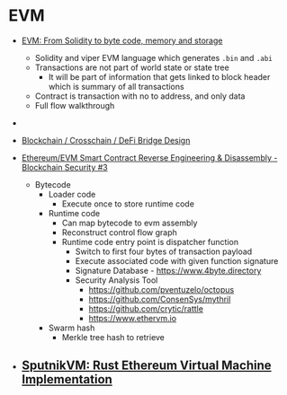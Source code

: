 # EVM

- [EVM: From Solidity to byte code, memory and storage](https://www.youtube.com/watch?v=RxL_1AfV7N4)
    - Solidity and viper EVM language which generates `.bin` and `.abi`
    - Transactions are not part of world state or state tree
        - It will be part of information that gets linked to block header which is summary of all transactions
    - Contract is transaction with no to address, and only data
    - Full flow walkthrough

- [](https://www.youtube.com/watch?v=IEvRRszoTeE)
- [Blockchain / Crosschain / DeFi Bridge Design](https://youtu.be/zq4cbS3q-lY)

- [Ethereum/EVM Smart Contract Reverse Engineering & Disassembly - Blockchain Security #3](https://www.youtube.com/watch?v=I6VDBvX9Pkw)
    - Bytecode
        - Loader code
            - Execute once to store runtime code
        - Runtime code
            - Can map bytecode to evm assembly
            - Reconstruct control flow graph
            - Runtime code entry point is dispatcher function
                - Switch to first four bytes of transaction payload
                - Execute associated code with given function signature
                - Signature Database - https://www.4byte.directory
                - Security Analysis Tool
                    - https://github.com/pventuzelo/octopus
                    - https://github.com/ConsenSys/mythril
                    - https://github.com/crytic/rattle
                    - https://www.ethervm.io
        - Swarm hash
            - Merkle tree hash to retrieve

- [SputnikVM: Rust Ethereum Virtual Machine Implementation](https://github.com/rust-blockchain/evm)
    - 
